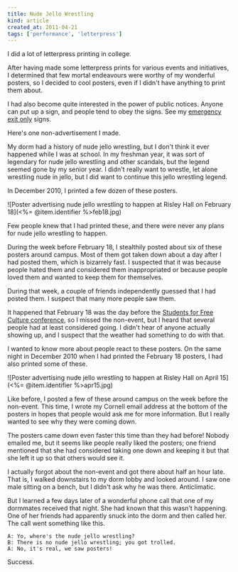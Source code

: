 ```yaml
---
title: Nude Jello Wrestling
kind: article
created_at: 2011-04-21
tags: ['performance', 'letterpress']
---
```


I did a lot of letterpress printing in college.

After having made some letterpress prints for various events and initiatives,
I determined that few mortal endeavours were worthy of my wonderful posters,
so I decided to cool posters, even if I didn't have anything to print them about.

I had also become quite interested in the power of public notices. Anyone can
put up a sign, and people tend to obey the signs. See my
[emergency exit only](/!/emergency-exit-only) signs.

Here's one non-advertisement I made.

My dorm had a history of nude jello wrestling, but I don't think it ever
happened while I was at school. In my freshman year, it was sort of legendary
for nude jello wrestling and other scandals, but the legend seemed gone by
my senior year. I didn't really want to wrestle, let alone wrestling nude
in jello, but I did want to continue this jello wrestling legend.

In December 2010, I printed a few dozen of these posters.

![Poster advertising nude jello wrestling to happen at Risley Hall on February 18](<%= @item.identifier %>feb18.jpg)

Few people knew that I had printed these, and there were never any plans for
nude jello wrestling to happen.

During the week before February 18, I stealthily posted about six of these
posters around campus. Most of them got taken down about a day after I had
posted them, which is bizarrely fast. I suspected that it was because people
hated them and considered them inappropriated or because people loved them
and wanted to keep them for themselves.

During that week, a couple of friends independently guessed that I had posted
them. I suspect that many more people saw them.

It happened that February 18 was the day before the
[Students for Free Culture conference](http://conf11.freeculture.org/),
so I missed the non-event, but I heard that several people had at least considered going.
I didn't hear of anyone actually showing up, and I suspect that the weather had something
to do with that.

I wanted to know more about people react to these posters. On the same night in December
2010 when I had printed the February 18 posters, I had also printed some of these.

![Poster advertising nude jello wrestling to happen at Risley Hall on April 15](<%= @item.identifier %>apr15.jpg)

Like before, I posted a few of these around campus on the week before the
non-event. This time, I wrote my Cornell email address at the bottom of the posters
in hopes that people would ask me for more information. But I really wanted to see
why they were coming down.

The posters came down even faster this time than they had before! Nobody emailed me,
but it seems like people really liked the posters; one friend mentioned that she had
considered taking one down and keeping it but that she left it up so that others
would see it.

I actually forgot about the non-event and got there about half an hour late. That
is, I walked downstairs to my dorm lobby and looked around. I saw one male sitting
on a bench, but I didn't ask why he was there. Anticlimatic.

But I learned a few days later of a wonderful phone call that one of my dormmates
received that night. She had known that this wasn't happening. One of her friends had
apparently snuck into the dorm and then called her. The call went something like this.

    A: Yo, where's the nude jello wrestling?
    B: There is no nude jello wrestling; you got trolled.
    A: No, it's real, we saw posters!

Success.
